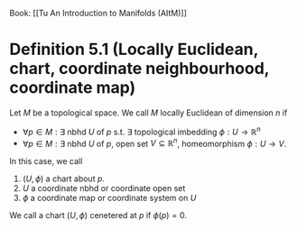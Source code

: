 Book: [[Tu An Introduction to Manifolds (AItM)]]
# Definition 5.1 (Locally Euclidean, chart, coordinate neighbourhood, coordinate map)
Let $M$ be a topological space.
We call $M$ locally Euclidean of dimension $n$ if 
- $\forall p\in M:\exists$ nbhd $U$ of $p$ s.t. $\exists$ topological imbedding $\phi:U\to \mathbb{R}^{n}$
- $\forall p\in M:\exists$ nbhd $U$ of $p$, open set $V\subseteq \mathbb{R}^{n}$, homeomorphism $\phi:U\to V$.

In this case, we call 
1. $(U,\phi)$ a chart about $p$.
2. $U$ a coordinate nbhd or coordinate open set
3. $\phi$ a coordinate map or coordinate system on $U$

We call a chart $(U,\phi)$ cenetered at $p$ if $\phi(p)=0$.